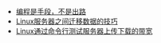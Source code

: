 - [编程是手段，不是出路](work/2020-01-12-programmer.md)
- [Linux服务器之间迁移数据的技巧](work/2023-07-30-rsync-data.md)
- [Linux通过命令行测试服务器上传下载的带宽](work/2023-07-31-speedtest.md)